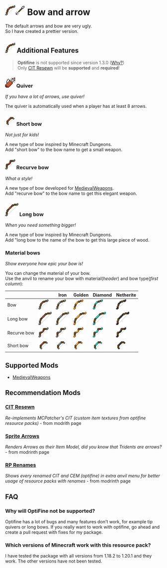 # ![bow]![arrow] Bow and arrow

The default arrows and bow are very ugly.  
So I have created a prettier version.

## ![bow] Additional Features

> **Optifine** is not supported since version 1.3.0 ([Why?](#why-will-optifine-not-be-supported))  
> Only [CIT Resewn] will be **supported** and **required**!

### ![quiver] Quiver

_If you have a lot of arrows, use quiver!_

The quiver is automatically used when a player has at least 8 arrows.

### ![short_bow] Short bow

_Not just for kids!_

A new type of bow inspired by Minecraft Dungeons.  
Add "short bow" to the bow name to get a small weapon.

### ![recurve_bow] Recurve bow

_What a style!_

A new type of bow developed for [MedievalWeapons].  
Add "recurve bow" to the bow name to get this elegant weapon.

### ![long_bow] Long bow

_When you need something bigger!_

A new type of bow inspired by Minecraft Dungeons.  
Add "long bow to the name of the bow to get this large piece of wood.

### Material bows

_Show everyone how epic your bow is!_

You can change the material of your bow.  
Use the anvil to rename your bow with material(_header_) and bow type(_first column_):

|             |                | Iron                | Golden                | Diamond                | Netherite                |
| ----------- | -------------- | ------------------- | --------------------- | ---------------------- | ------------------------ |
| Bow         | ![bow]         | ![iron_bow]         | ![golden_bow]         | ![diamond_bow]         | ![netherite_bow]         |
| Long bow    | ![long_bow]    | ![iron_long_bow]    | ![golden_long_bow]    | ![diamond_long_bow]    | ![netherite_long_bow]    |
| Recurve bow | ![recurve_bow] | ![iron_recurve_bow] | ![golden_recurve_bow] | ![diamond_recurve_bow] | ![netherite_recurve_bow] |
| Short bow   | ![short_bow]   | ![iron_short_bow]   | ![golden_short_bow]   | ![diamond_short_bow]   | ![netherite_short_bow]   |

## Supported Mods

- [MedievalWeapons]

## Recommendation Mods

### [CIT Resewn]

_Re-implements MCPatcher's CIT (custom item textures from optifine resource packs)_ - from modrith page

### [Sprite Arrows](https://modrinth.com/mod/sprite-arrows)

_Renders Arrows as their Item Model, did you know that Tridents are arrows?_ - from modrinth page

### [RP Renames](https://modrinth.com/mod/rp-renames)

_Shows every renamed CIT and CEM (optifine) in extra anvil menu for better usage of resource packs with renames_ - from modrinth page

## FAQ

### Why will OptiFine not be supported?

Optifine has a lot of bugs and many features don't work, for example tip quivers or long bows.
If you really want to work with optifine, go ahead and create a pull request with fixes for my package.

### Which versions of Minecraft work with this resource pack?

I have tested the package with all versions from 1.18.2 to 1.20.1 and they work.
The other versions have not been tested.

[CIT Resewn]: https://modrinth.com/mod/cit-resewn
[MedievalWeapons]: https://modrinth.com/mod/medievalweapons

<!-- images -->
[arrow]: docs/images/arrow.png
[bow]: docs/images/bow.png
[diamond_bow]: docs/images/diamond_bow.png
[diamond_long_bow]: docs/images/diamond_long_bow.png
[diamond_recurve_bow]: docs/images/diamond_recurve_bow.png
[diamond_short_bow]: docs/images/diamond_short_bow.png
[golden_bow]: docs/images/golden_bow.png
[golden_long_bow]: docs/images/golden_long_bow.png
[golden_recurve_bow]: docs/images/golden_recurve_bow.png
[golden_short_bow]: docs/images/golden_short_bow.png
[iron_bow]: docs/images/iron_bow.png
[iron_long_bow]: docs/images/iron_long_bow.png
[iron_recurve_bow]: docs/images/iron_recurve_bow.png
[iron_short_bow]: docs/images/iron_short_bow.png
[long_bow]: docs/images/long_bow.png
[netherite_bow]: docs/images/netherite_bow.png
[netherite_long_bow]: docs/images/netherite_long_bow.png
[netherite_recurve_bow]: docs/images/netherite_recurve_bow.png
[netherite_short_bow]: docs/images/netherite_short_bow.png
[quiver]: docs/images/quiver.png
[recurve_bow]: docs/images/recurve_bow.png
[short_bow]: docs/images/short_bow.png
